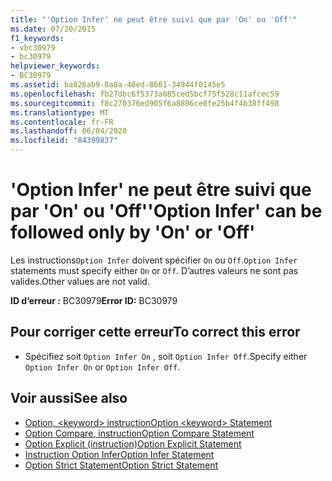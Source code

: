 ```yaml
---
title: "'Option Infer' ne peut être suivi que par 'On' ou 'Off'"
ms.date: 07/20/2015
f1_keywords:
- vbc30979
- bc30979
helpviewer_keywords:
- BC30979
ms.assetid: ba826ab9-8a8a-48ed-8661-34944f0145e5
ms.openlocfilehash: fb27dbc6f5373a085ced5bcf75f528c11afcec59
ms.sourcegitcommit: f8c270376ed905f6a8896ce0fe25b4f4b38ff498
ms.translationtype: MT
ms.contentlocale: fr-FR
ms.lasthandoff: 06/04/2020
ms.locfileid: "84399837"
---
```

# <a name="option-infer-can-be-followed-only-by-on-or-off"></a><span data-ttu-id="a3d4d-102">'Option Infer' ne peut être suivi que par 'On' ou 'Off'</span><span class="sxs-lookup"><span data-stu-id="a3d4d-102">'Option Infer' can be followed only by 'On' or 'Off'</span></span>
<span data-ttu-id="a3d4d-103">Les instructions`Option Infer` doivent spécifier `On` ou `Off`.</span><span class="sxs-lookup"><span data-stu-id="a3d4d-103">`Option Infer` statements must specify either `On` or `Off`.</span></span> <span data-ttu-id="a3d4d-104">D’autres valeurs ne sont pas valides.</span><span class="sxs-lookup"><span data-stu-id="a3d4d-104">Other values are not valid.</span></span>  
  
 <span data-ttu-id="a3d4d-105">**ID d’erreur :** BC30979</span><span class="sxs-lookup"><span data-stu-id="a3d4d-105">**Error ID:** BC30979</span></span>  
  
## <a name="to-correct-this-error"></a><span data-ttu-id="a3d4d-106">Pour corriger cette erreur</span><span class="sxs-lookup"><span data-stu-id="a3d4d-106">To correct this error</span></span>  
  
- <span data-ttu-id="a3d4d-107">Spécifiez soit `Option Infer On` , soit `Option Infer Off`.</span><span class="sxs-lookup"><span data-stu-id="a3d4d-107">Specify either `Option Infer On` or `Option Infer Off`.</span></span>  
  
## <a name="see-also"></a><span data-ttu-id="a3d4d-108">Voir aussi</span><span class="sxs-lookup"><span data-stu-id="a3d4d-108">See also</span></span>

- [<span data-ttu-id="a3d4d-109">Option, \<keyword> instruction</span><span class="sxs-lookup"><span data-stu-id="a3d4d-109">Option \<keyword> Statement</span></span>](../language-reference/statements/option-keyword-statement.md)
- [<span data-ttu-id="a3d4d-110">Option Compare, instruction</span><span class="sxs-lookup"><span data-stu-id="a3d4d-110">Option Compare Statement</span></span>](../language-reference/statements/option-compare-statement.md)
- [<span data-ttu-id="a3d4d-111">Option Explicit (instruction)</span><span class="sxs-lookup"><span data-stu-id="a3d4d-111">Option Explicit Statement</span></span>](../language-reference/statements/option-explicit-statement.md)
- [<span data-ttu-id="a3d4d-112">Instruction Option Infer</span><span class="sxs-lookup"><span data-stu-id="a3d4d-112">Option Infer Statement</span></span>](../language-reference/statements/option-infer-statement.md)
- [<span data-ttu-id="a3d4d-113">Option Strict Statement</span><span class="sxs-lookup"><span data-stu-id="a3d4d-113">Option Strict Statement</span></span>](../language-reference/statements/option-strict-statement.md)
